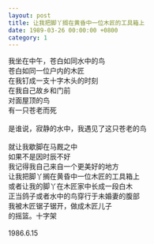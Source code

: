 ```yaml
---
layout: post
title: 让我把脚丫搁在黄昏中一位木匠的工具箱上
date: 1989-03-26 00:00:00 +0800
category: 1
---
```


我坐在中午，苍白如同水中的鸟<br>
苍白如同一位户内的木匠<br>
在我钉成一支十字木头的时刻<br>
在我自己故乡和门前<br>
对面屋顶的鸟<br>
有一只苍老而死<br>
<br>
是谁说，寂静的水中，我遇见了这只苍老的鸟<br>
<br>
就让我歇脚在马厩之中<br>
如果不是因时辰不好<br>
我记得我自己来自一个更美好的地方<br>
让我把脚丫搁在黄昏中一位木匠的工具箱上<br>
或者让我的脚丫在木匠家中长成一段白木<br>
正当鸽子或者水中的鸟穿行于未婚妻的腹部<br>
我被木匠锯子锯开，做成木匠儿子<br>
的摇篮。十字架<br>
<br>
1986.6.15